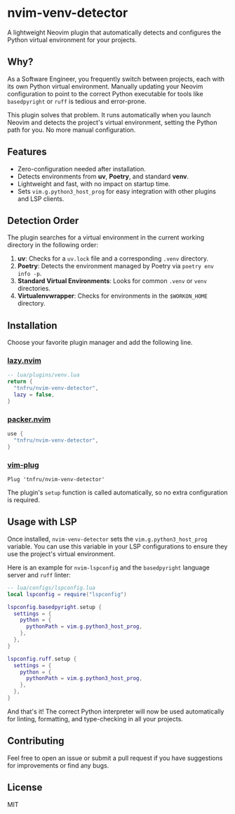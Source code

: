 # nvim-venv-detector

A lightweight Neovim plugin that automatically detects and configures the Python virtual environment for your projects.

## Why?

As a Software Engineer, you frequently switch between projects, each with its own Python virtual environment. Manually updating your Neovim configuration to point to the correct Python executable for tools like `basedpyright` or `ruff` is tedious and error-prone.

This plugin solves that problem. It runs automatically when you launch Neovim and detects the project's virtual environment, setting the Python path for you. No more manual configuration.

## Features

- Zero-configuration needed after installation.
- Detects environments from **uv**, **Poetry**, and standard **venv**.
- Lightweight and fast, with no impact on startup time.
- Sets `vim.g.python3_host_prog` for easy integration with other plugins and LSP clients.

## Detection Order

The plugin searches for a virtual environment in the current working directory in the following order:

1.  **uv**: Checks for a `uv.lock` file and a corresponding `.venv` directory.
2.  **Poetry**: Detects the environment managed by Poetry via `poetry env info -p`.
3.  **Standard Virtual Environments**: Looks for common `.venv` or `venv` directories.
4.  **Virtualenvwrapper**: Checks for environments in the `$WORKON_HOME` directory.

## Installation

Choose your favorite plugin manager and add the following line.

### [lazy.nvim](https://github.com/folke/lazy.nvim)

```lua
-- lua/plugins/venv.lua
return {
  "tnfru/nvim-venv-detector",
  lazy = false,
}
```

### [packer.nvim](https://github.com/wbthomason/packer.nvim)

```lua
use {
  "tnfru/nvim-venv-detector",
}
```

### [vim-plug](https://github.com/junegunn/vim-plug)

```vim
Plug 'tnfru/nvim-venv-detector'
```

The plugin's `setup` function is called automatically, so no extra configuration is required.

## Usage with LSP

Once installed, `nvim-venv-detector` sets the `vim.g.python3_host_prog` variable. You can use this variable in your LSP configurations to ensure they use the project's virtual environment.

Here is an example for `nvim-lspconfig` and the `basedpyright` language server and `ruff` linter:

```lua
-- lua/configs/lspconfig.lua
local lspconfig = require("lspconfig")

lspconfig.basedpyright.setup {
  settings = {
    python = {
      pythonPath = vim.g.python3_host_prog,
    },
  },
}

lspconfig.ruff.setup {
  settings = {
    python = {
      pythonPath = vim.g.python3_host_prog,
    },
  },
}
```

And that's it! The correct Python interpreter will now be used automatically for linting, formatting, and type-checking in all your projects.

## Contributing

Feel free to open an issue or submit a pull request if you have suggestions for improvements or find any bugs.

## License

MIT
